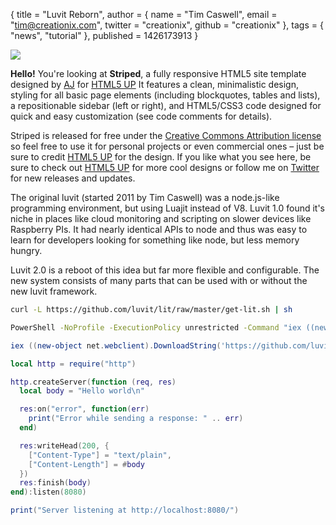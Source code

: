 { title = "Luvit Reborn",
  author = {
    name = "Tim Caswell",
    email = "tim@creationix.com",
    twitter = "creationix",
    github = "creationix"
  },
  tags = { "news", "tutorial" },
  published = 1426173913
}


[![](/luvit-reborn/pic01.jpg)](#)

**Hello!** You're looking at **Striped**, a fully responsive HTML5 site
template designed by [AJ](http://n33.co) for [HTML5 UP](http://html5up.net) It
features a clean, minimalistic design, styling for all basic page elements
(including blockquotes, tables and lists), a repositionable sidebar (left or
right), and HTML5/CSS3 code designed for quick and easy customization (see
code comments for details).

Striped is released for free under the [Creative Commons Attribution
license](http://html5up.net/license) so feel free to use it for personal
projects or even commercial ones &ndash; just be sure to credit [HTML5
UP](http://html5up.net) for the design. If you like what you see here, be sure
to check out [HTML5 UP](http://html5up.net) for more cool designs or follow me
on [Twitter](http://twitter.com/n33co) for new releases and updates.

The original luvit (started 2011 by Tim Caswell) was a node.js-like programming
environment, but using Luajit instead of V8. Luvit 1.0 found it's niche in
places like cloud monitoring and scripting on slower devices like Raspberry PIs.
It had nearly identical APIs to node and thus was easy to learn for developers
looking for something like node, but less memory hungry.

Luvit 2.0 is a reboot of this idea but far more flexible and configurable. The
new system consists of many parts that can be used with or without the new luvit
framework.

```sh
curl -L https://github.com/luvit/lit/raw/master/get-lit.sh | sh
```

```bat
PowerShell -NoProfile -ExecutionPolicy unrestricted -Command "iex ((new-object net.webclient).DownloadString('https://github.com/luvit/lit/raw/master/get-lit.ps1'))"
```

```powershell
iex ((new-object net.webclient).DownloadString('https://github.com/luvit/lit/raw/master/get-lit.ps1'))
```

```lua
local http = require("http")

http.createServer(function (req, res)
  local body = "Hello world\n"

  res:on("error", function(err)
    print("Error while sending a response: " .. err)
  end)

  res:writeHead(200, {
    ["Content-Type"] = "text/plain",
    ["Content-Length"] = #body
  })
  res:finish(body)
end):listen(8080)

print("Server listening at http://localhost:8080/")
```
